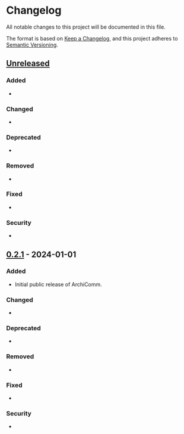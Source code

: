 # Changelog

All notable changes to this project will be documented in this file.

The format is based on [Keep a Changelog](https://keepachangelog.com/en/1.1.0/),
and this project adheres to [Semantic Versioning](https://semver.org/spec/v2.0.0.html).

## [Unreleased]

### Added
- 

### Changed
- 

### Deprecated
- 

### Removed
- 

### Fixed
- 

### Security
- 

## [0.2.1] - 2024-01-01

### Added
- Initial public release of ArchiComm.

### Changed
- 

### Deprecated
- 

### Removed
- 

### Fixed
- 

### Security
- 

[Unreleased]: https://github.com/acailic/archicomm/compare/v0.2.1...HEAD
[0.2.1]: https://github.com/acailic/archicomm/releases/tag/v0.2.1

